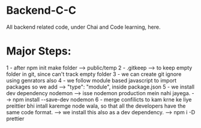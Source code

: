 # Backend-C-C


All backend related code, under Chai and Code learning, here.

# Major Steps:

1 - after npm init make folder --> public/temp
2 - .gitkeep --> to keep empty folder in git, since can't track empty folder
3 - we can create git ignore using genrators also
4 - we follow module based javascript to import packages so we add -->  "type": "module", inside package.json
5 - we install dev dependency nodemon --> isse nodemon production mein nahi jayega. --> 
    npm install --save-dev nodemon
6 - merge confilicts to kam krne ke liye preittier bhi intall karemge node wala, so that all the developers 
    have the same code format. --> we install this also as a dev dependency. --> npm i -D prettier